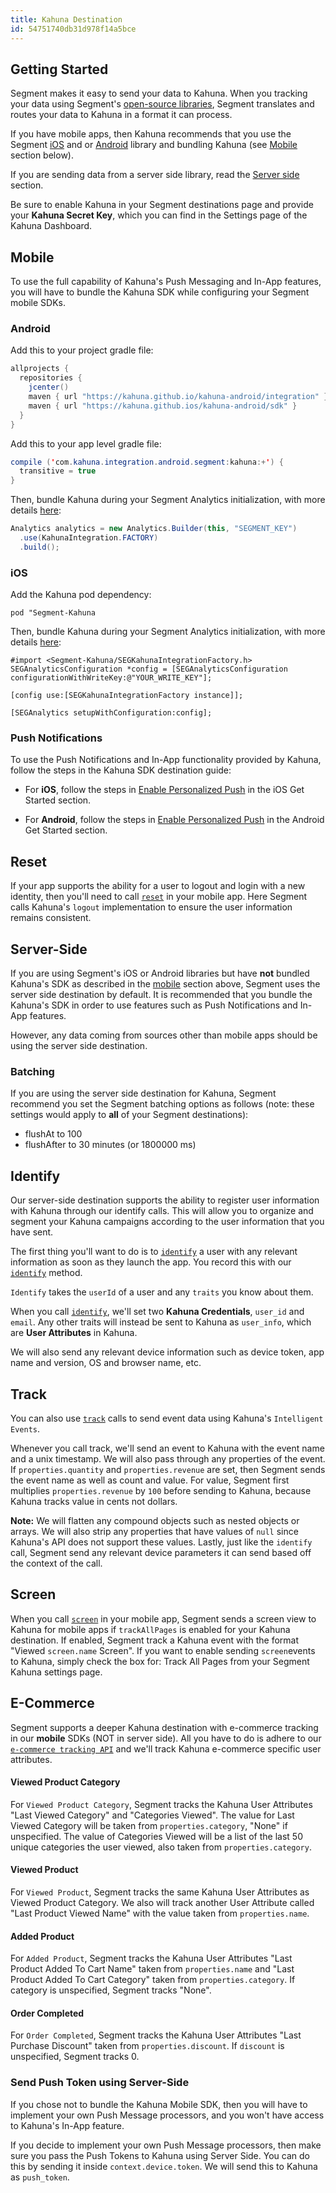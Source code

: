 ```yaml
---
title: Kahuna Destination
id: 54751740db31d978f14a5bce
---
```

## Getting Started

Segment makes it easy to send your data to Kahuna. When you tracking your data using Segment's [open-source libraries](/docs/connections/sources/catalog/), Segment translates and routes your data to Kahuna in a format it can process.

If you have mobile apps, then Kahuna recommends that you use the Segment [iOS](/docs/connections/sources/catalog/libraries/mobile/ios) and or [Android](/docs/connections/sources/catalog/libraries/mobile/android) library and bundling Kahuna (see [Mobile](#mobile) section below).

If you are sending data from a server side library, read the [Server side](#server-side) section.

Be sure to enable Kahuna in your Segment destinations page and provide your **Kahuna Secret Key**, which you can find in the Settings page of the Kahuna Dashboard.

## Mobile

To use the full capability of Kahuna's Push Messaging and In-App features, you will have to bundle the Kahuna SDK while configuring your Segment mobile SDKs.

### Android

Add this to your project gradle file:

```java
allprojects {
  repositories {
    jcenter()
    maven { url "https://kahuna.github.io/kahuna-android/integration" }
    maven { url "https://kahuna.github.ios/kahuna-android/sdk" }
  }
}
```

Add this to your app level gradle file:

```java
compile ('com.kahuna.integration.android.segment:kahuna:+') {
  transitive = true
}
```

Then, bundle Kahuna during your Segment Analytics initialization, with more details [here](/docs/connections/sources/catalog/libraries/mobile/android/#bundling-integrations):

```java
Analytics analytics = new Analytics.Builder(this, "SEGMENT_KEY")
  .use(KahunaIntegration.FACTORY)
  .build();
```

### iOS

Add the Kahuna pod dependency:

```
pod "Segment-Kahuna
```

Then, bundle Kahuna during your Segment Analytics initialization, with more details [here](/docs/connections/sources/catalog/libraries/mobile/ios/#bundling-integrations):

```objc
#import <Segment-Kahuna/SEGKahunaIntegrationFactory.h>
SEGAnalyticsConfiguration *config = [SEGAnalyticsConfiguration configurationWithWriteKey:@"YOUR_WRITE_KEY"];

[config use:[SEGKahunaIntegrationFactory instance]];

[SEGAnalytics setupWithConfiguration:config];
```

### Push Notifications

To use the Push Notifications and In-App functionality provided by Kahuna, follow the steps in the Kahuna SDK destination guide:

- For **iOS**, follow the steps in [Enable Personalized Push](https://app.usekahuna.com/tap/docs/Content/Integration/IOS/iOS_Push.htm) in the iOS Get Started section.

- For **Android**, follow the steps in [Enable Personalized Push](https://app.usekahuna.com/tap/docs/Content/Integration/Android/Android_Push.htm) in the Android Get Started section.

## Reset

If your app supports the ability for a user to logout and login with a new identity, then you'll need to call [`reset`](/docs/connections/sources/catalog/libraries/mobile/ios/#reset) in your mobile app. Here Segment calls Kahuna's `logout` implementation to ensure the user information remains consistent.

## Server-Side

If you are using Segment's iOS or Android libraries but have **not** bundled Kahuna's SDK as described in the [mobile](#mobile) section above, Segment uses the server side destination by default. It is recommended that you bundle the Kahuna's SDK in order to use features such as Push Notifications and In-App features.

However, any data coming from sources other than mobile apps should be using the server side destination.

### Batching

If you are using the server side destination for Kahuna, Segment recommend you set the Segment batching options as follows (note: these settings would apply to **all** of your Segment destinations):

- flushAt to 100
- flushAfter to 30 minutes (or 1800000 ms)

## Identify

Our server-side destination supports the ability to register user information with Kahuna through our identify calls. This will allow you to organize and segment your Kahuna campaigns according to the user information that you have sent.

The first thing you'll want to do is to [`identify`](/docs/connections/spec/identify/) a user with any relevant information as soon as they launch the app. You record this with our [`identify`](/docs/connections/spec/identify/) method.

`Identify` takes the `userId` of a user and any `traits` you know about them.

When you call [`identify`](/docs/connections/spec/identify/), we'll set two **Kahuna Credentials**, `user_id` and `email`. Any other traits will instead be sent to Kahuna as `user_info`, which are **User Attributes** in Kahuna.

We will also send any relevant device information such as device token, app name and version, OS and browser name, etc.

## Track

You can also use [`track`](/docs/connections/spec/track/) calls to send event data using Kahuna's `Intelligent Events`.

Whenever you call track, we'll send an event to Kahuna with the event name and a unix timestamp. We will also pass through any properties of the event. If `properties.quantity` and `properties.revenue` are set, then Segment sends the event name as well as count and value. For value, Segment first multiplies `properties.revenue` by `100` before sending to Kahuna, because Kahuna tracks value in cents not dollars.

**Note:** We will flatten any compound objects such as nested objects or arrays. We will also strip any properties that have values of `null` since Kahuna's API does not support these values. Lastly, just like the `identify` call, Segment send any relevant device parameters it can send based off the context of the call.

## Screen

When you call [`screen`](/docs/connections/spec/screen/) in your mobile app, Segment sends a screen view to Kahuna for mobile apps if `trackAllPages` is enabled for your Kahuna destination. If enabled, Segment track a Kahuna event with the format "Viewed `screen.name` Screen". If you want to enable sending `screen`events to Kahuna, simply check the box for: Track All Pages from your Segment Kahuna settings page.

## E-Commerce

Segment supports a deeper Kahuna destination with e-commerce tracking in our **mobile** SDKs (NOT in server side). All you have to do is adhere to our [`e-commerce tracking API`](/docs/connections/spec/ecommerce/v2/) and we'll track Kahuna e-commerce specific user attributes.

#### Viewed Product Category

For `Viewed Product Category`, Segment tracks the Kahuna User Attributes "Last Viewed Category" and "Categories Viewed". The value for Last Viewed Category will be taken from `properties.category`, "None" if unspecified. The value of Categories Viewed will be a list of the last 50 unique categories the user viewed, also taken from `properties.category`.

#### Viewed Product

For `Viewed Product`, Segment tracks the same Kahuna User Attributes as Viewed Product Category. We also will track another User Attribute called "Last Product Viewed Name" with the value taken from `properties.name`.

#### Added Product

For `Added Product`, Segment tracks the Kahuna User Attributes "Last Product Added To Cart Name" taken from `properties.name` and "Last Product Added To Cart Category" taken from `properties.category`. If category is unspecified, Segment tracks "None".

#### Order Completed

For `Order Completed`, Segment tracks the Kahuna User Attributes "Last Purchase Discount" taken from `properties.discount`. If `discount` is unspecified, Segment tracks 0.

### Send Push Token using Server-Side

If you chose not to bundle the Kahuna Mobile SDK, then you will have to implement your own Push Message processors, and you won't have access to Kahuna's In-App feature.

If you decide to implement your own Push Message processors, then make sure you pass the Push Tokens to Kahuna using Server Side.  You can do this by sending it inside `context.device.token`. We will send this to Kahuna as `push_token`.
